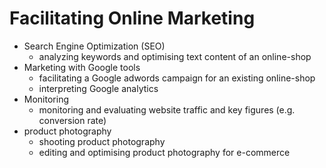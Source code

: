 # Facilitating Online Marketing

* Search Engine Optimization (SEO)
    * analyzing keywords and optimising text content of an online-shop
* Marketing with Google tools
    * facilitating a Google adwords campaign for an existing online-shop
    * interpreting Google analytics
* Monitoring
    * monitoring and evaluating website traffic and key figures \(e.g. conversion rate\)
* product photography
    * shooting product photography
    * editing and optimising product photography for e-commerce


